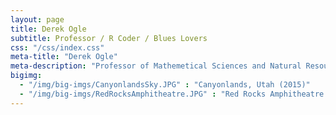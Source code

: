 ```yaml
---
layout: page
title: Derek Ogle
subtitle: Professor / R Coder / Blues Lovers
css: "/css/index.css"
meta-title: "Derek Ogle"
meta-description: "Professor of Mathemetical Sciences and Natural Resources at Northland College."
bigimg:
  - "/img/big-imgs/CanyonlandsSky.JPG" : "Canyonlands, Utah (2015)"
  - "/img/big-imgs/RedRocksAmphitheatre.JPG" : "Red Rocks Amphitheatre (2015)"
---
```


